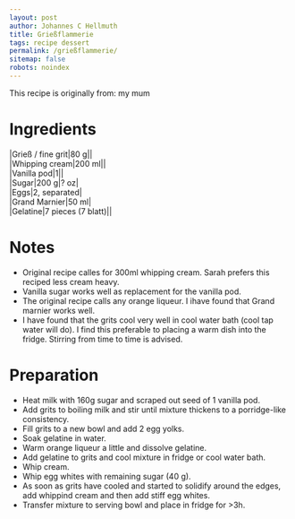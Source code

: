 ```yaml
---
layout: post
author: Johannes C Hellmuth
title: Grießflammerie
tags: recipe dessert
permalink: /grießflammerie/
sitemap: false
robots: noindex
---
```


This recipe is originally from: my mum

# Ingredients

|Grieß / fine grit|80 g||  
|Whipping cream|200 ml||  
|Vanilla pod|1||  
|Sugar|200 g|? oz|  
|Eggs|2, separated|    
|Grand Marnier|50 ml|  
|Gelatine|7 pieces (7 blatt)||  

# Notes
* Original recipe calles for 300ml whipping cream. Sarah prefers this reciped less cream heavy.
* Vanilla sugar works well as replacement for the vanilla pod.
* The original recipe calls any orange liqueur. I ihave found that Grand marnier works well.
* I have found that the grits cool very well in cool water bath (cool tap water will do). I find this preferable to placing a warm dish into the fridge. Stirring from time to time is advised.


# Preparation
* Heat milk with 160g sugar and scraped out seed of 1 vanilla pod.
* Add grits to boiling milk and stir until mixture thickens to a porridge-like consistency.
* Fill grits to a new bowl and add 2 egg yolks.
* Soak gelatine in water. 
* Warm orange liqueur a little and dissolve gelatine. 
* Add gelatine to grits and cool mixture in fridge or cool water bath.
* Whip cream.
* Whip egg whites with remaining sugar (40 g).
* As soon as grits have cooled and started to solidify around the edges, add whippind cream and then add stiff egg whites.
* Transfer mixture to serving bowl and place in fridge for >3h.
